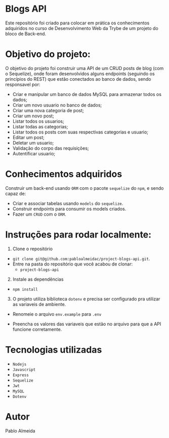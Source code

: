 # Blogs API

Este repositório foi criado para colocar em prática os conhecimentos adquiridos no curso de Desenvolvimento Web da Trybe de um projeto do bloco de Back-end.

# Objetivo do projeto:
O objetivo do projeto foi construir uma API de um CRUD posts de blog (com o Sequelize), onde foram desenvolvidos alguns endpoints (seguindo os princípios do REST) que estão conectados ao banco de dados, sendo responsavel por:

* Criar e manipular um banco de dados MySQL para armazenar todos os dados;
* Criar um novo usuario no banco de dados;
* Criar uma nova categoria de post;
* Criar um novo post;
* Listar todos os usuarios;
* Listar todas as categorias;
* Listar todos os posts com suas respectivas categorias e usuario;
* Editar um post;
* Deletar um usuario;
* Validação do corpo das requisições;
* Autentificar usuario;

# Conhecimentos adquiridos

Construir um back-end usando `ORM` com o pacote `sequelize` do `npm`, e sendo capaz de:
 - Criar e associar tabelas usando `models` do `sequelize`.
 - Construir endpoints para consumir os models criados. 
 - Fazer um `CRUD` com o `ORM`.

# Instruções para rodar localmente:

1. Clone o repositório
  * `git clone git@github.com:pabloalmeidac/project-blogs-api.git`.
  * Entre na pasta do repositório que você acabou de clonar:
    * `project-blogs-api`

2. Instale as dependências 
  * `npm install`

3. O projeto utiliza biblioteca `dotenv` e precisa ser configurado pra utilizar as variaveis de ambiente.

  * Renomeie o arquivo `env.example` para `.env`
   
  * Preencha os valores das variaveis que estão no arquivo para que a API funcione corretamente.

# Tecnologias utilizadas
  * `Nodejs`
  * `Javascript`
  * `Express`
  * `Sequelize`
  * `Jwt`
  * `MySQL`
  * `Dotenv`
  
# Autor
  Pablo Almeida